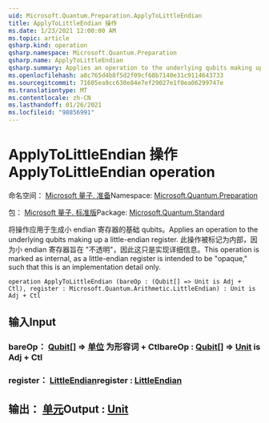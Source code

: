 ```yaml
---
uid: Microsoft.Quantum.Preparation.ApplyToLittleEndian
title: ApplyToLittleEndian 操作
ms.date: 1/23/2021 12:00:00 AM
ms.topic: article
qsharp.kind: operation
qsharp.namespace: Microsoft.Quantum.Preparation
qsharp.name: ApplyToLittleEndian
qsharp.summary: Applies an operation to the underlying qubits making up a little-endian register. This operation is marked as internal, as a little-endian register is intended to be "opaque," such that this is an implementation detail only.
ms.openlocfilehash: a8c765d4b8f5d2f09cf68b7140e31c9114643733
ms.sourcegitcommit: 71605ea9cc630e84e7ef29027e1f0ea06299747e
ms.translationtype: MT
ms.contentlocale: zh-CN
ms.lasthandoff: 01/26/2021
ms.locfileid: "98856991"
---
```

# <a name="applytolittleendian-operation"></a><span data-ttu-id="e2a96-102">ApplyToLittleEndian 操作</span><span class="sxs-lookup"><span data-stu-id="e2a96-102">ApplyToLittleEndian operation</span></span>

<span data-ttu-id="e2a96-103">命名空间： [Microsoft 量子. 准备](xref:Microsoft.Quantum.Preparation)</span><span class="sxs-lookup"><span data-stu-id="e2a96-103">Namespace: [Microsoft.Quantum.Preparation](xref:Microsoft.Quantum.Preparation)</span></span>

<span data-ttu-id="e2a96-104">包： [Microsoft 量子. 标准版](https://nuget.org/packages/Microsoft.Quantum.Standard)</span><span class="sxs-lookup"><span data-stu-id="e2a96-104">Package: [Microsoft.Quantum.Standard](https://nuget.org/packages/Microsoft.Quantum.Standard)</span></span>


<span data-ttu-id="e2a96-105">将操作应用于生成小 endian 寄存器的基础 qubits。</span><span class="sxs-lookup"><span data-stu-id="e2a96-105">Applies an operation to the underlying qubits making up a little-endian register.</span></span> <span data-ttu-id="e2a96-106">此操作被标记为内部，因为小 endian 寄存器旨在 "不透明"，因此这只是实现详细信息。</span><span class="sxs-lookup"><span data-stu-id="e2a96-106">This operation is marked as internal, as a little-endian register is intended to be "opaque," such that this is an implementation detail only.</span></span>

```qsharp
operation ApplyToLittleEndian (bareOp : (Qubit[] => Unit is Adj + Ctl), register : Microsoft.Quantum.Arithmetic.LittleEndian) : Unit is Adj + Ctl
```


## <a name="input"></a><span data-ttu-id="e2a96-107">输入</span><span class="sxs-lookup"><span data-stu-id="e2a96-107">Input</span></span>

### <a name="bareop--qubit--unit--is-adj--ctl"></a><span data-ttu-id="e2a96-108">bareOp： [Qubit](xref:microsoft.quantum.lang-ref.qubit)[] => [单位](xref:microsoft.quantum.lang-ref.unit)  为形容词 + Ctl</span><span class="sxs-lookup"><span data-stu-id="e2a96-108">bareOp : [Qubit](xref:microsoft.quantum.lang-ref.qubit)[] => [Unit](xref:microsoft.quantum.lang-ref.unit)  is Adj + Ctl</span></span>




### <a name="register--littleendian"></a><span data-ttu-id="e2a96-109">register： [LittleEndian](xref:Microsoft.Quantum.Arithmetic.LittleEndian)</span><span class="sxs-lookup"><span data-stu-id="e2a96-109">register : [LittleEndian](xref:Microsoft.Quantum.Arithmetic.LittleEndian)</span></span>





## <a name="output--unit"></a><span data-ttu-id="e2a96-110">输出： [单元](xref:microsoft.quantum.lang-ref.unit)</span><span class="sxs-lookup"><span data-stu-id="e2a96-110">Output : [Unit](xref:microsoft.quantum.lang-ref.unit)</span></span>

